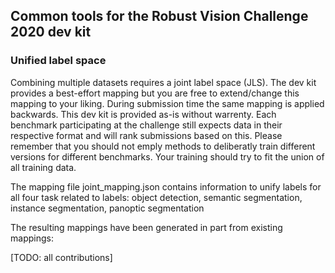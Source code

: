 ## Common tools for the Robust Vision Challenge 2020 dev kit

### Unified label space

Combining multiple datasets requires a joint label space (JLS). The dev kit provides a best-effort mapping but you are free to extend/change this mapping to your liking. 
During submission time the same mapping is applied backwards. This dev kit is provided as-is without warrenty. 
Each benchmark participating at the challenge still expects data in their respective format and will rank submissions based on this. Please remember that you should not emply methods to deliberatly train different versions for different benchmarks. Your training should try to fit the union of all training data.

The mapping file joint_mapping.json contains information to unify labels for all four task related to labels:
object detection, semantic segmentation, instance segmentation, panoptic segmentation

The resulting mappings have been generated in part from existing mappings:

[TODO: all contributions]



